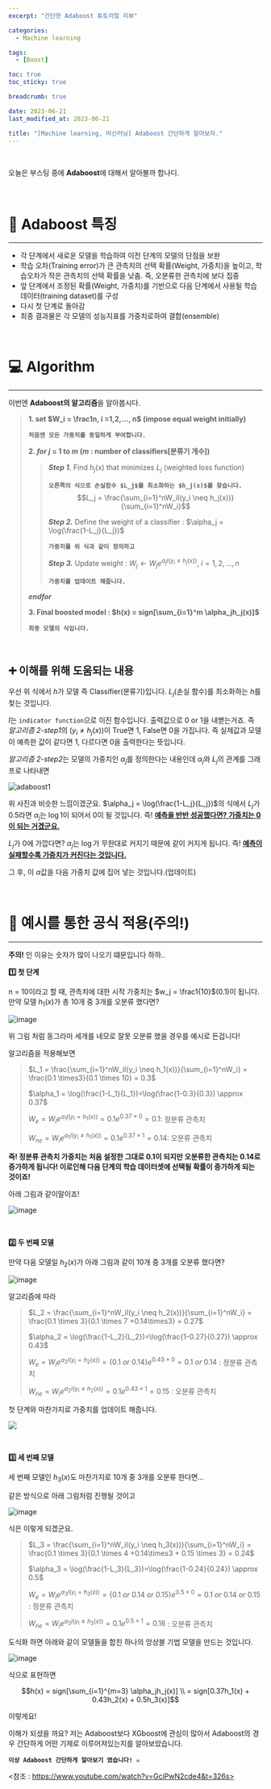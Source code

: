 ```yaml
---
excerpt: "간단한 Adaboost 튜토리얼 리뷰"

categories:
  - Machine learning

tags:
  - [Boost]

toc: true
toc_sticky: true

breadcrumb: true

date: 2023-06-21
last_modified_at: 2023-06-21

title: "[Machine learning, 머신러닝] Adaboost 간단하게 알아보자."
---
```


<br>

오늘은 부스팅 중에 **Adaboost**에 대해서 알아볼까 합나디.

<br>

# 📌 Adaboost 특징

---

- 각 단계에서 새로운 모델을 학습하여 이전 단계의 모델의 단점을 보완
- 학습 오차(Training error)가 큰 관측치의 선택 확률(Weight, 가중치)을 높이고, 학습오차가 작은 관측치의 선택 확률을 낮춤. 즉, 오분류한 관측치에 보다 집중
- 앞 단계에서 조정된 확률(Weight, 가중치)를 기반으로 다음 단계에서 사용될 학습 데이터(training dataset)를 구성
- 다시 첫 단계로 돌아감
- 최종 결과물은 각 모델의 성능지표를 가중치로하여 결합(ensemble)
  

<br>

# 💻 Algorithm

---

이번엔 **Adaboost의 알고리즘**을 알아봅시다.

> **1. set $W_i = \frac1n, i =1,2,..., n$ (impose equal weight initially)**
>
> **`처음엔 모든 가중치를 동일하게 부여합니다.`**
>
> **2. *for* $j$ = 1 to $m$ ($m$ : number of classifiers[분류기 개수])**
>> ***Step 1.*** Find $h_j(x)$ that minimizes $L_j$ (weighted loss function)
>>
>> **`오른쪽의 식으로 손실함수 $L_j$를 최소화하는 $h_j(x)$를 찾습니다.`**
>> $$L_j = \frac{\sum_{i=1}^nW_iI(y_i \neq h_j(x))}{\sum_{i=1}^nW_i}$$
>>
>> ***Step 2.*** Define the weight of a classifier : $\alpha_j = \log(\frac{1-L_j}{L_j})$
>>
>> **`가중치를 위 식과 같이 정의하고`**
>>
>> ***Step 3.*** Update weight : $W_j \leftarrow W_j e^{\alpha_jI(y_i \neq h_j(x))}, \ i=1,2,...,n$
>>
>> **`가중치를 업데이트 해줍니다.`**
>
> ***endfor***
>
> **3. Final boosted model : $h(x) = sign[\sum_{i=1}^m \alpha_jh_j(x)]$**
> 
> **`최종 모델의 식입니다.`**
  

<br>

## ➕ 이해를 위해 도움되는 내용

우선 위 식에서 $h$가 모델 즉 Classifier(분류기)입니다. $L_j$(손실 함수)를 최소화하는 $h$를 찾는 것입니다.

$I$는 `indicator function`으로 이진 함수입니다. 출력값으로 0 or 1을 내밷는거죠. 즉 *알고리즘 2-step1*의 $(y_i \neq h_j(x))$이 True면 1, False면 0을 가집니다. 즉 실제값과 모델이 예측한 값이 같다면 1, 다르다면 0을 출력한다는 뜻입니다.

*알고리즘 2-step2*는 모델의 가중치인 $\alpha_j$를 정의한다는 내용인데 $\alpha_j$와 $L_j$의 관계를 그래프로 나타내면

![adaboost1](https://github.com/mmistakes/minimal-mistakes/assets/88019539/f537f3a3-9701-4b69-b9f3-c817f8355a69)

위 사진과 비슷한 느낌이겠군요. $\alpha_j = \log(\frac{1-L_j}{L_j})$의 식에서 $L_j$가 0.5라면 $\alpha_j$는 $\log1$이 되어서 0이 될 것입니다. 즉! **<U>예측을 반반 성공했다면? 가중치는 0이 되는 거겠군요.</U>**

$L_j$가 0에 가깝다면? $\alpha_j$는 $\log$가 무한대로 커지기 때문에 같이 커지게 됩니다. 즉! **<U>예측이 실패할수록 가중치가 커진다는 것입니다.</U>**

그 후, 이 $\alpha$값을 다음 가중치 값에 집어 넣는 것입니다.(업데이트)

<br>

# 🧮 예시를 통한 공식 적용(주의!)

---

**주의!** 인 이유는 숫자가 많이 나오기 떄문입니다 하하..

**1️⃣ 첫 단계**

n = 10이라고 할 때, 관측치에 대한 시작 가중치는 $w_j = \frac1{10}$(0.1)이 됩니다. 만약 모델 $h_1(x)$가 총 10개 중 3개를 오분류 했다면?

![image](https://github.com/mmistakes/minimal-mistakes/assets/88019539/b3257101-e1d4-4891-a813-b8d3e2d0a0ad)

위 그림 처럼 동그라미 세개를 네모로 잘못 오분류 했을 경우를 예시로 든겁니다!

알고리즘을 적용해보면

> $L_1 = \frac{\sum_{i=1}^nW_iI(y_i \neq h_1(x))}{\sum_{i=1}^nW_i} = \frac{0.1 \times3}{0.1 \times 10} = 0.3$
> 
> $\alpha_1 = \log(\frac{1-L_1}{L_1})=\log(\frac{1-0.3}{0.3}) \approx 0.37$
> 
> $W_e = W_ie^{\alpha_1I(y_i = h_1(x))} = 0.1e^{0.37\times0} = 0.1$: 정분류 관측치
> 
> $W_{ne} = W_ie^{\alpha_1I(y_i \neq h_1(x))} = 0.1e^{0.37\times1} = 0.14$: 오분류 관측치

**즉! 정분류 관측치 가중치는 처음 설정한 그대로 0.1이 되지만 오분류한 관측치는 0.14로 증가하게 됩니다! 이로인해 다음 단계의 학습 데이터셋에 선택될 확률이 증가하게 되는 것이죠!**

아래 그림과 같이말이죠!

![image](https://github.com/mmistakes/minimal-mistakes/assets/88019539/2e1b2f47-3e39-42c3-8c92-f969c8391f48)

<br>

**2️⃣ 두 번째 모델**

만약 다음 모델일 $h_2(x)$가 아래 그림과 같이 10개 중 3개를 오분류 했다면?

![image](https://github.com/mmistakes/minimal-mistakes/assets/88019539/1e178f01-f1a6-40ae-bb8d-5cfe5b70dfa2)

알고리즘에 따라

> $L_2 = \frac{\sum_{i=1}^nW_iI(y_i \neq h_2(x))}{\sum_{i=1}^nW_i} = \frac{0.1 \times 3}{0.1 \times 7 +0.14\times3} = 0.27$
> 
> $\alpha_2 = \log(\frac{1-L_2}{L_2})=\log(\frac{1-0.27}{0.27}) \approx 0.43$
> 
> $W_e = W_ie^{\alpha_2I(y_i = h_2(x))} = \{0.1 \ or \ 0.14\}e^{0.43\times0} = 0.1 \ or \ 0.14$ : 정분류 관측치
> 
> $W_{ne} = W_ie^{\alpha_2I(y_i \neq h_2(x))} = 0.1e^{0.43\times1} = 0.15$ : 오분류 관측치

첫 단계와 마찬가지로 가중치를 업데이트 해줍니다.

![](file:///C:/Users/atlsw/AppData/Roaming/marktext/images/2023-06-21-19-04-00-image.png?msec=1687341847488)

<br>

**3️⃣ 세 번째 모델**

세 번째 모델인 $h_3(x)$도 마찬가지로 10개 중 3개를 오분류 한다면...

같은 방식으로 아래 그림처럼 진행될 것이고

![image](https://github.com/mmistakes/minimal-mistakes/assets/88019539/b82c7099-ca64-4d9f-9cf9-8a380e2f0374)

식은 이렇게 되겠군요.

> $L_3 = \frac{\sum_{i=1}^nW_iI(y_i \neq h_3(x))}{\sum_{i=1}^nW_i} = \frac{0.1 \times 3}{0.1 \times 4 +0.14\times3 + 0.15 \times 3} = 0.24$
> 
> $\alpha_3 = \log(\frac{1-L_3}{L_3})=\log(\frac{1-0.24}{0.24}) \approx 0.5$
> 
> $W_e = W_ie^{\alpha_3I(y_i = h_3(x))} = \{0.1 \ or \ 0.14 \ or \ 0.15\}e^{0.5\times0} = 0.1 \ or \ 0.14 \ or \ 0.15$ : 정분류 관측치
> 
> $W_{ne} = W_ie^{\alpha_3I(y_i \neq h_3(x))} = 0.1e^{0.5\times1} = 0.16$ : 오분류 관측치

도식화 하면 아래와 같이 모델들을 합친 하나의 앙상블 기법 모델을 만드는 것입니다.

![image](https://github.com/mmistakes/minimal-mistakes/assets/88019539/7e82fa19-69d9-43ff-8000-5217d230ae4a)

식으로 표현하면

$$h(x) = sign[\sum_{i=1}^{m=3} \alpha_jh_j(x)] \\ = sign[0.37h_1(x) + 0.43h_2(x) + 0.5h_3(x)]$$

이렇게요!

이해가 되셨을 까요? 저는 Adaboost보다 XGboost에 관심이 많아서 Adaboost의 경우 간단하게 어떤 기제로 이루어져있는지를 알아보았습니다.

**`이상 Adaboost 간단하게 알아보기 였습니다! ☠️`**

<참조 : https://www.youtube.com/watch?v=GciPwN2cde4&t=326s>
